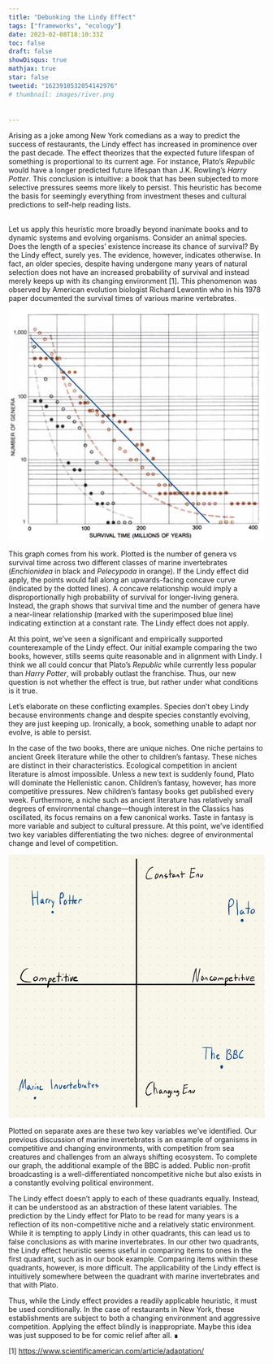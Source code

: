 ```yaml
---
title: "Debunking the Lindy Effect"
tags: ["frameworks", "ecology"]
date: 2023-02-08T18:10:33Z
toc: false
draft: false
showDisqus: true
mathjax: true
star: false
tweetid: "1623910532054142976"
# thumbnail: images/river.png 


---
```


Arising as a joke among New York comedians as a way to predict the success of restaurants, the Lindy effect has increased in prominence over the past decade. The effect theorizes that the expected future lifespan of something is proportional to its current age.  For instance, Plato’s *Republic* would have a longer predicted future lifespan than J.K. Rowling’s *Harry Potter*. This conclusion is intuitive: a book that has been subjected to more selective pressures seems more likely to persist. This heuristic has become the basis for seemingly everything from investment theses and cultural predictions to self-help reading lists. 

<br>
Let us apply this heuristic more broadly beyond inanimate books and to dynamic systems and evolving organisms. Consider an animal species. Does the length of a species’ existence increase its chance of survival? By the Lindy effect, surely yes. The evidence, however, indicates otherwise. In fact, an older species, despite having undergone many years of natural selection does not have an increased probability of survival and instead merely keeps up with its changing environment [1]. This phenomenon was observed by American evolution biologist Richard Lewontin who in his 1978 paper documented the survival times of various marine vertebrates. 

![graph of marine invertabrate survival time](images/sea.jpg)
 
This graph comes from his work. Plotted is the number of genera vs survival time across two different classes of marine invertebrates (*Enchionidea* in black and *Pelecypoda* in orange).  If the Lindy effect did apply, the points would fall along an upwards-facing concave curve (indicated by the dotted lines). A concave relationship would imply a disproportionally high probability of survival for longer-living genera. Instead, the graph shows that survival time and the number of genera have a near-linear relationship (marked with the superimposed blue line) indicating extinction at a constant rate. The Lindy effect does not apply.

At this point, we’ve seen a significant and empirically supported counterexample of the Lindy effect. Our initial example comparing the two books, however, stills seems quite reasonable and in alignment with Lindy. I think we all could concur that Plato’s *Republic* while currently less popular than *Harry Potter*, will probably outlast the franchise. Thus, our new question is not whether the effect is true, but rather under what conditions is it true.

Let’s elaborate on these conflicting examples. Species don’t obey Lindy because environments change and despite species constantly evolving, they are just keeping up. Ironically, a book, something unable to adapt nor evolve, is able to persist. 

In the case of the two books, there are unique niches. One niche pertains to ancient Greek literature while the other to children’s fantasy. These niches are distinct in their characteristics. Ecological competition in ancient literature is almost impossible. Unless a new text is suddenly found, Plato will dominate the Hellenistic canon. Children’s fantasy, however, has more competitive pressures. New children’s fantasy books get published every week. Furthermore, a niche such as ancient literature has relatively small degrees of environmental change—though interest in the Classics has oscillated, its focus remains on a few canonical works. Taste in fantasy is more variable and subject to cultural pressure. At this point, we’ve identified two key variables differentiating the two niches: degree of environmental change and level of competition.

 ![graph of env change vs competition](images/quad.jpg)

Plotted on separate axes are these two key variables we’ve identified. Our previous discussion of marine invertebrates is an example of organisms in competitive and changing environments, with competition from sea creatures and challenges from an always shifting ecosystem. To complete our graph, the additional example of the BBC is added. Public non-profit broadcasting is a well-differentiated noncompetitive niche but also exists in a constantly evolving political environment. 

The Lindy effect doesn’t apply to each of these quadrants equally. Instead, it can be understood as an abstraction of these latent variables. The prediction by the Lindy effect for Plato to be read for many years is a reflection of its non-competitive niche and a relatively static environment. While it is tempting to apply Lindy in other quadrants, this can lead us to false conclusions as with marine invertebrates. In our other two quadrants, the Lindy effect heuristic seems useful in comparing items to ones in the first quadrant, such as in our book example. Comparing items within these quadrants, however, is more difficult. The applicability of the Lindy effect is intuitively somewhere between the quadrant with marine invertebrates and that with Plato.  

Thus, while the Lindy effect provides a readily applicable heuristic, it must be used conditionally. In the case of restaurants in New York, these establishments are subject to both a changing environment and aggressive competition. Applying the effect blindly is inappropriate. Maybe this idea was just supposed to be for comic relief after all. ∎

 [1] https://www.scientificamerican.com/article/adaptation/